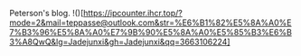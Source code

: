 Peterson's blog.
!()[https://ipcounter.ihcr.top/?mode=2&mail=teppasse@outlook.com&str=%E6%B1%82%E5%8A%A0%E7%B3%96%E5%8A%A0%E7%9B%90%E5%8A%A0%E5%85%B3%E6%B3%A8QwQ&lg=Jadejunxi&gh=Jadejunxi&qq=3663106224]
